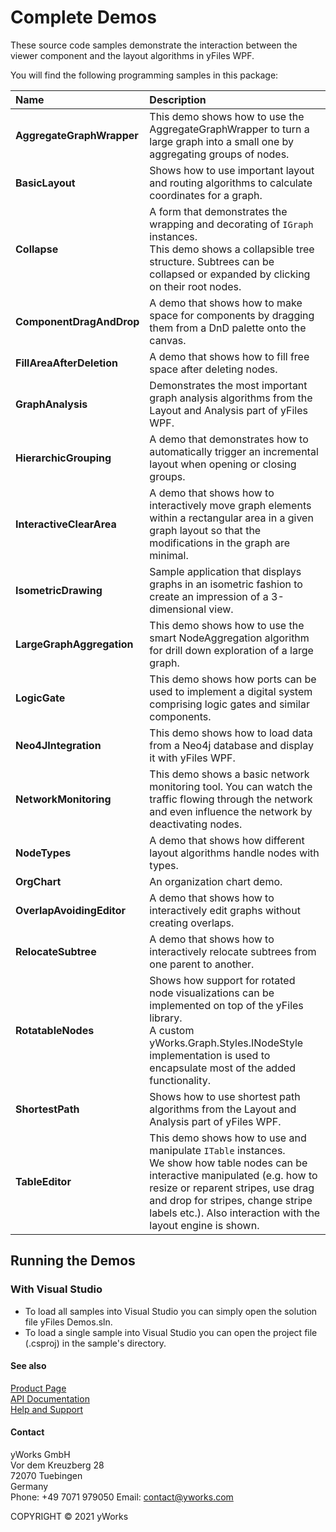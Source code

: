 
# Complete Demos
These source code samples demonstrate the interaction between the viewer component and the layout algorithms in yFiles WPF. 

You will find the following programming samples in this package: 


| Name | Description |
|:---|:---|
|**AggregateGraphWrapper** | This demo shows how to use the AggregateGraphWrapper to turn a large graph into a small one by aggregating groups of nodes. |
|**BasicLayout** | Shows how to use important layout and routing algorithms to calculate coordinates for a graph. |
|**Collapse** | A form that demonstrates the wrapping and decorating of `IGraph` instances. <br /> This demo shows a collapsible tree structure. Subtrees can be collapsed or expanded by clicking on their root nodes. |
|**ComponentDragAndDrop** | A demo that shows how to make space for components by dragging them from a DnD palette onto the canvas. |
|**FillAreaAfterDeletion** | A demo that shows how to fill free space after deleting nodes. |
|**GraphAnalysis** | Demonstrates the most important graph analysis algorithms from the Layout and Analysis part of yFiles WPF. |
|**HierarchicGrouping** | A demo that demonstrates how to automatically trigger an incremental layout when opening or closing groups. |
|**InteractiveClearArea** | A demo that shows how to interactively move graph elements within a rectangular area in a given graph layout so that the modifications in the graph are minimal. |
|**IsometricDrawing** | Sample application that displays graphs in an isometric fashion to create an impression of a 3-dimensional view. |
|**LargeGraphAggregation** | This demo shows how to use the smart NodeAggregation algorithm for drill down exploration of a large graph. |
|**LogicGate** | This demo shows how ports can be used to implement a digital system comprising logic gates and similar components. |
|**Neo4JIntegration** | This demo shows how to load data from a Neo4j database and display it with yFiles WPF. |
|**NetworkMonitoring** | This demo shows a basic network monitoring tool. You can watch the traffic flowing through the network and even influence the network by deactivating nodes. |
|**NodeTypes** | A demo that shows how different layout algorithms handle nodes with types. |
|**OrgChart** | An organization chart demo. |
|**OverlapAvoidingEditor** | A demo that shows how to interactively edit graphs without creating overlaps. |
|**RelocateSubtree** | A demo that shows how to interactively relocate subtrees from one parent to another. |
|**RotatableNodes** | Shows how support for rotated node visualizations can be implemented on top of the yFiles library. <br /> A custom yWorks.Graph.Styles.INodeStyle implementation is used to encapsulate most of the added functionality. |
|**ShortestPath** | Shows how to use shortest path algorithms from the Layout and Analysis part of yFiles WPF. |
|**TableEditor** | This demo shows how to use and manipulate `ITable` instances. <br /> We show how table nodes can be interactive manipulated (e.g. how to resize or reparent stripes, use drag and drop for stripes, change stripe labels etc.). Also interaction with the layout engine is shown. |

## Running the Demos

### With Visual Studio

* To load all samples into Visual Studio you can simply open the solution file yFiles Demos.sln. 
* To load a single sample into Visual Studio you can open the project file (.csproj) in the sample's directory. 




#### See also
[Product Page](https://www.yworks.com/products/yfileswpf)  
[API Documentation](https://docs.yworks.com/yfileswpf)    
[Help and Support](https://www.yworks.com/products/yfiles/support)


#### Contact
yWorks GmbH  
Vor dem Kreuzberg 28  
72070 Tuebingen  
Germany  
Phone: +49 7071 979050
Email: contact@yworks.com

COPYRIGHT &#x00A9; 2021 yWorks   


